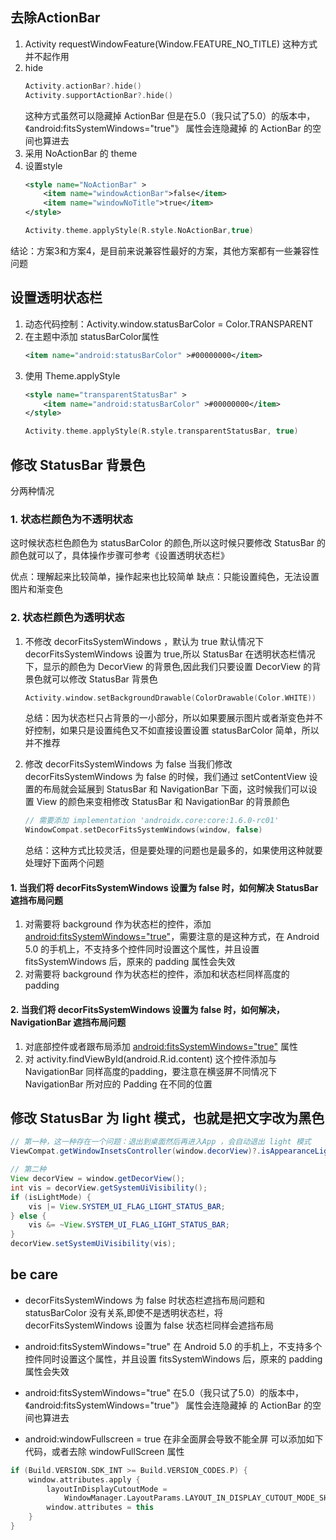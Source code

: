 ## 去除ActionBar
1. Activity requestWindowFeature(Window.FEATURE_NO_TITLE)  这种方式并不起作用
2. hide
    ```kotlin 
    Activity.actionBar?.hide()
    Activity.supportActionBar?.hide()
    ```
    这种方式虽然可以隐藏掉 ActionBar 但是在5.0（我只试了5.0）的版本中，《android:fitsSystemWindows="true"》 属性会连隐藏掉  的 ActionBar 的空间也算进去
3. 采用 NoActionBar 的 theme 
4. 设置style
    ```xml
    <style name="NoActionBar" >
        <item name="windowActionBar">false</item>
        <item name="windowNoTitle">true</item>
    </style>
    ```
    ```kotlin
    Activity.theme.applyStyle(R.style.NoActionBar,true)
    ```

结论：方案3和方案4，是目前来说兼容性最好的方案，其他方案都有一些兼容性问题 

## 设置透明状态栏
1. 动态代码控制：Activity.window.statusBarColor = Color.TRANSPARENT
2. 在主题中添加 statusBarColor属性
    ```xml
    <item name="android:statusBarColor" >#00000000</item>
    ```
3. 使用 Theme.applyStyle
    ```xml
    <style name="transparentStatusBar" >
        <item name="android:statusBarColor" >#00000000</item>
    </style>
    ```
    ```kotlin
    Activity.theme.applyStyle(R.style.transparentStatusBar, true)
    ```

## 修改 StatusBar 背景色
分两种情况
### 1. 状态栏颜色为不透明状态
这时候状态栏色颜色为 statusBarColor 的颜色,所以这时候只要修改 StatusBar 的颜色就可以了，具体操作步骤可参考《设置透明状态栏》

优点：理解起来比较简单，操作起来也比较简单
缺点：只能设置纯色，无法设置图片和渐变色
### 2. 状态栏颜色为透明状态

1. 不修改 decorFitsSystemWindows ，默认为 true
默认情况下 decorFitsSystemWindows 设置为 true,所以 StatusBar 在透明状态栏情况下，显示的颜色为 DecorView 的背景色,因此我们只要设置 DecorView 的背景色就可以修改 StatusBar 背景色

    ```kotlin
    Activity.window.setBackgroundDrawable(ColorDrawable(Color.WHITE))
    ```

    总结：因为状态栏只占背景的一小部分，所以如果要展示图片或者渐变色并不好控制，如果只是设置纯色又不如直接设置设置  statusBarColor 简单，所以并不推荐

2. 修改 decorFitsSystemWindows 为 false
当我们修改 decorFitsSystemWindows 为 false 的时候，我们通过 setContentView 设置的布局就会延展到 StatusBar 和 NavigationBar 下面，这时候我们可以设置 View 的颜色来变相修改  StatusBar 和 NavigationBar 的背景颜色

    ```kotlin
    // 需要添加 implementation 'androidx.core:core:1.6.0-rc01'
    WindowCompat.setDecorFitsSystemWindows(window, false)
    ```
    总结：这种方式比较灵活，但是要处理的问题也是最多的，如果使用这种就要处理好下面两个问题  
#### 1. 当我们将 decorFitsSystemWindows 设置为 false 时，如何解决 StatusBar 遮挡布局问题 

1. 对需要将 background 作为状态栏的控件，添加 <android:fitsSystemWindows="true">，需要注意的是这种方式，在 Android 5.0 的手机上，不支持多个控件同时设置这个属性，并且设置 fitsSystemWindows 后，原来的 padding 属性会失效
2. 对需要将 background 作为状态栏的控件，添加和状态栏同样高度的 padding

#### 2. 当我们将 decorFitsSystemWindows 设置为 false 时，如何解决，NavigationBar 遮挡布局问题 

1. 对底部控件或者跟布局添加 <android:fitsSystemWindows="true"> 属性
2. 对 activity.findViewById<ViewGroup>(android.R.id.content) 这个控件添加与 NavigationBar 同样高度的padding，要注意在横竖屏不同情况下 NavigationBar 所对应的 Padding 在不同的位置

## 修改 StatusBar 为 light 模式，也就是把文字改为黑色

```java
// 第一种，这一种存在一个问题：退出到桌面然后再进入App ，会自动退出 light 模式
ViewCompat.getWindowInsetsController(window.decorView)?.isAppearanceLightStatusBars = true

// 第二种
View decorView = window.getDecorView();
int vis = decorView.getSystemUiVisibility();
if (isLightMode) {
    vis |= View.SYSTEM_UI_FLAG_LIGHT_STATUS_BAR;
} else {
    vis &= ~View.SYSTEM_UI_FLAG_LIGHT_STATUS_BAR;
}
decorView.setSystemUiVisibility(vis);
```


## be care
* decorFitsSystemWindows 为 false 时状态栏遮挡布局问题和 statusBarColor 没有关系,即使不是透明状态栏，将 decorFitsSystemWindows 设置为 false 状态栏同样会遮挡布局

* android:fitsSystemWindows="true"  在 Android 5.0 的手机上，不支持多个控件同时设置这个属性，并且设置 fitsSystemWindows 后，原来的 padding 属性会失效

* android:fitsSystemWindows="true"  在5.0（我只试了5.0）的版本中，《android:fitsSystemWindows="true"》 属性会连隐藏掉  的 ActionBar 的空间也算进去

* android:windowFullscreen = true 在非全面屏会导致不能全屏
可以添加如下代码，或者去除 windowFullScreen 属性
```kotlin
if (Build.VERSION.SDK_INT >= Build.VERSION_CODES.P) {
    window.attributes.apply {
        layoutInDisplayCutoutMode =
            WindowManager.LayoutParams.LAYOUT_IN_DISPLAY_CUTOUT_MODE_SHORT_EDGES
        window.attributes = this
    }
}
```
